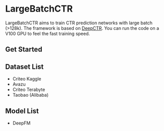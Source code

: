 # LargeBatchCTR

LargeBatchCTR aims to train CTR prediction networks with large batch (>128k). The framework is based on [DeepCTR](https://github.com/zhengzangw/LargeBatchCTR). You can run the code on a V100 GPU to feel the fast training speed.

## Get Started

## Dataset List

- Criteo Kaggle
- Avazu
- Criteo Terabyte
- Taobao (Alibaba)

## Model List

- DeepFM
